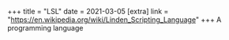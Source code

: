 +++
title = "LSL"
date = 2021-03-05
[extra]
link = "https://en.wikipedia.org/wiki/Linden_Scripting_Language"
+++
A programming language

